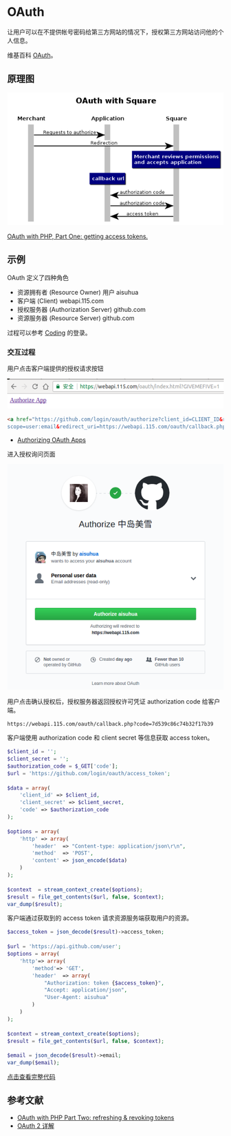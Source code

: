 # OAuth

让用户可以在不提供帐号密码给第三方网站的情况下，授权第三方网站访问他的个人信息。

维基百科 [OAuth](https://en.wikipedia.org/wiki/OAuth)。

## 原理图

![Alt text](img/oauth.png)

[OAuth with PHP, Part One: getting access tokens.](https://medium.com/square-corner-blog/oauth-with-php-part-one-getting-access-tokens-5a18b0b70099)

## 示例

OAuth 定义了四种角色

- 资源拥有者 (Resource Owner) 用户 aisuhua
- 客户端 (Client) webapi.115.com
- 授权服务器 (Authorization Server) github.com
- 资源服务器 (Resource Server) github.com

过程可以参考 [Coding](https://coding.net/login) 的登录。

### 交互过程

用户点击客户端提供的授权请求按钮

![Alt text](img/oauth_index.png)

```html
<a href="https://github.com/login/oauth/authorize?client_id=CLIENT_ID&response_type=code&
scope=user:email&redirect_uri=https://webapi.115.com/oauth/callback.php">Authorize App</a>
```

- [Authorizing OAuth Apps](https://developer.github.com/apps/building-oauth-apps/authorizing-oauth-apps/)

进入授权询问页面

![Alt text](img/oauth_authorization.png)

用户点击确认授权后，授权服务器返回授权许可凭证 authorization code 给客户端。

```
https://webapi.115.com/oauth/callback.php?code=7d539c86c74b32f17b39
```

客户端使用 authorization code 和 client secret 等信息获取 access token。

```php
$client_id = '';
$client_secret = '';
$authorization_code = $_GET['code'];
$url = 'https://github.com/login/oauth/access_token';

$data = array(
    'client_id' => $client_id,
    'client_secret' => $client_secret,
    'code' => $authorization_code
);

$options = array(
    'http' => array(
        'header'  => "Content-type: application/json\r\n",
        'method'  => 'POST',
        'content' => json_encode($data)
    )
);

$context  = stream_context_create($options);
$result = file_get_contents($url, false, $context);
var_dump($result);
```

客户端通过获取到的 access token 请求资源服务端获取用户的资源。

```php
$access_token = json_decode($result)->access_token;

$url = 'https://api.github.com/user';
$options = array(
    'http'=> array(
        'method'=> 'GET',
        'header'  => array(
            "Authorization: token {$access_token}",
            "Accept: application/json",
            "User-Agent: aisuhua"
        )
    )
);

$context = stream_context_create($options);
$result = file_get_contents($url, false, $context);

$email = json_decode($result)->email;
var_dump($email);
```

[点击查看完整代码](https://github.com/aisuhua/wiki/tree/master/http/code/oauth)

## 参考文献

- [OAuth with PHP Part Two: refreshing & revoking tokens](https://medium.com/square-corner-blog/oauth-with-php-part-two-refreshing-revoking-tokens-9ae065537c41)
- [OAuth 2 详解](https://zhuanlan.zhihu.com/p/30720675)


